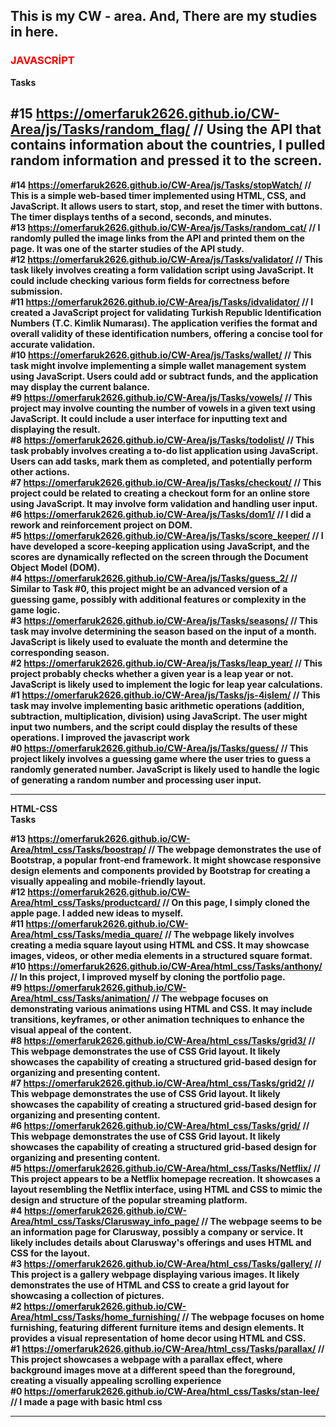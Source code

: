 This is my CW - area. And, There are my studies in here.
---------------------------------------------------------------------------------------------------


### <span style="color:red;"><b >JAVASCRİPT<b><br></span>
<b>Tasks<b><br>

## #15 https://omerfaruk2626.github.io/CW-Area/js/Tasks/random_flag/ // Using the API that contains information about the countries, I pulled random information and pressed it to the screen.<br>
#14 https://omerfaruk2626.github.io/CW-Area/js/Tasks/stopWatch/ // This is a simple web-based timer implemented using HTML, CSS, and JavaScript. It allows users to start, stop, and reset the timer with buttons. The timer displays tenths of a second, seconds, and minutes. <br>
#13 https://omerfaruk2626.github.io/CW-Area/js/Tasks/random_cat/ // I randomly pulled the image links from the API and printed them on the page. It was one of the starter studies of the API study.<br>
#12 https://omerfaruk2626.github.io/CW-Area/js/Tasks/validator/ // This task likely involves creating a form validation script using JavaScript. It could include checking various form fields for correctness before submission.<br>
#11 https://omerfaruk2626.github.io/CW-Area/js/Tasks/idvalidator/ // 
I created a JavaScript project for validating Turkish Republic Identification Numbers (T.C. Kimlik Numarası). The application verifies the format and overall validity of these identification numbers, offering a concise tool for accurate validation.<br> 
#10 https://omerfaruk2626.github.io/CW-Area/js/Tasks/wallet/ // This task might involve implementing a simple wallet management system using JavaScript. Users could add or subtract funds, and the application may display the current balance.<br> 
#9 https://omerfaruk2626.github.io/CW-Area/js/Tasks/vowels/ // This project may involve counting the number of vowels in a given text using JavaScript. It could include a user interface for inputting text and displaying the result.<br> 
#8 https://omerfaruk2626.github.io/CW-Area/js/Tasks/todolist/ // This task probably involves creating a to-do list application using JavaScript. Users can add tasks, mark them as completed, and potentially perform other actions.<br> 
#7 https://omerfaruk2626.github.io/CW-Area/js/Tasks/checkout/ // This project could be related to creating a checkout form for an online store using JavaScript. It may involve form validation and handling user input.<br> 
#6 https://omerfaruk2626.github.io/CW-Area/js/Tasks/dom1/ // I did a rework and reinforcement project on DOM.<br> 
#5 https://omerfaruk2626.github.io/CW-Area/js/Tasks/score_keeper/ // I have developed a score-keeping application using JavaScript, and the scores are dynamically reflected on the screen through the Document Object Model (DOM). <br> 
#4 https://omerfaruk2626.github.io/CW-Area/js/Tasks/guess_2/ // Similar to Task #0, this project might be an advanced version of a guessing game, possibly with additional features or complexity in the game logic.<br> 
#3 https://omerfaruk2626.github.io/CW-Area/js/Tasks/seasons/ // This task may involve determining the season based on the input of a month. JavaScript is likely used to evaluate the month and determine the corresponding season.<br> 
#2 https://omerfaruk2626.github.io/CW-Area/js/Tasks/leap_year/ // This project probably checks whether a given year is a leap year or not. JavaScript is likely used to implement the logic for leap year calculations.<br> 
#1 https://omerfaruk2626.github.io/CW-Area/js/Tasks/js-4işlem/ // This task may involve implementing basic arithmetic operations (addition, subtraction, multiplication, division) using JavaScript. The user might input two numbers, and the script could display the results of these operations. I improved the javascript work <br>
#0 https://omerfaruk2626.github.io/CW-Area/js/Tasks/guess/ // This project likely involves a guessing game where the user tries to guess a randomly generated number. JavaScript is likely used to handle the logic of generating a random number and processing user input.<br>


---------------------------------------------------------------------------------------------------
<b>HTML-CSS<b><br>
<b>Tasks<b><br>

#13 https://omerfaruk2626.github.io/CW-Area/html_css/Tasks/boostrap/ // The webpage demonstrates the use of Bootstrap, a popular front-end framework. It might showcase responsive design elements and components provided by Bootstrap for creating a visually appealing and mobile-friendly layout.<br> 
#12 https://omerfaruk2626.github.io/CW-Area/html_css/Tasks/productcard/ // On this page, I simply cloned the apple page. I added new ideas to myself.<br> 
#11 https://omerfaruk2626.github.io/CW-Area/html_css/Tasks/media_quare/ // The webpage likely involves creating a media square layout using HTML and CSS. It may showcase images, videos, or other media elements in a structured square format.<br> 
#10 https://omerfaruk2626.github.io/CW-Area/html_css/Tasks/anthony/ // In this project, I improved myself by cloning the portfolio page.<br> 
#9 https://omerfaruk2626.github.io/CW-Area/html_css/Tasks/animation/ // The webpage focuses on demonstrating various animations using HTML and CSS. It may include transitions, keyframes, or other animation techniques to enhance the visual appeal of the content.<br> 
#8 https://omerfaruk2626.github.io/CW-Area/html_css/Tasks/grid3/ // This webpage demonstrates the use of CSS Grid layout. It likely showcases the capability of creating a structured grid-based design for organizing and presenting content.<br> 
#7 https://omerfaruk2626.github.io/CW-Area/html_css/Tasks/grid2/ // This webpage demonstrates the use of CSS Grid layout. It likely showcases the capability of creating a structured grid-based design for organizing and presenting content.<br> 
#6 https://omerfaruk2626.github.io/CW-Area/html_css/Tasks/grid/ // This webpage demonstrates the use of CSS Grid layout. It likely showcases the capability of creating a structured grid-based design for organizing and presenting content. <br> 
#5 https://omerfaruk2626.github.io/CW-Area/html_css/Tasks/Netflix/ // This project appears to be a Netflix homepage recreation. It showcases a layout resembling the Netflix interface, using HTML and CSS to mimic the design and structure of the popular streaming platform.<br>
#4 https://omerfaruk2626.github.io/CW-Area/html_css/Tasks/Clarusway_info_page/ // The webpage seems to be an information page for Clarusway, possibly a company or service. It likely includes details about Clarusway's offerings and uses HTML and CSS for the layout.<br> 
#3 https://omerfaruk2626.github.io/CW-Area/html_css/Tasks/gallery/ // This project is a gallery webpage displaying various images. It likely demonstrates the use of HTML and CSS to create a grid layout for showcasing a collection of pictures.<br> 
#2 https://omerfaruk2626.github.io/CW-Area/html_css/Tasks/home_furnishing/ // The webpage focuses on home furnishing, featuring different furniture items and design elements. It provides a visual representation of home decor using HTML and CSS.<br> 
#1 https://omerfaruk2626.github.io/CW-Area/html_css/Tasks/parallax/ // This project showcases a webpage with a parallax effect, where background images move at a different speed than the foreground, creating a visually appealing scrolling experience <br>
#0 https://omerfaruk2626.github.io/CW-Area/html_css/Tasks/stan-lee/  // I made a page with basic html css<br>





---------------------------------------------------------------------------------------------------

